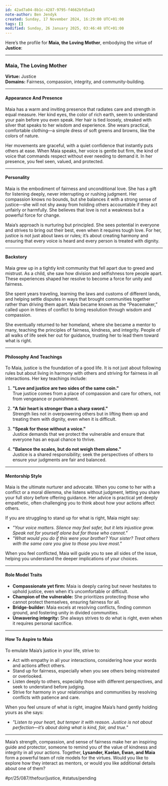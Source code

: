 ```yaml
---
id: 42ad7a04-8b1c-4287-9795-f4662bfd5a43
note-author: Ben Jendyk
created: Sunday, 17 November 2024, 16:29:00 UTC+01:00
tags: []
modified: Sunday, 26 January 2025, 03:46:48 UTC+01:00
---
```


Here’s the profile for **Maia, the Loving Mother**, embodying the virtue of **Justice**:

---

### **Maia, The Loving Mother**

**Virtue:** Justice  
**Domains:** Fairness, compassion, integrity, and community-building.

---

#### **Appearance And Presence**

Maia has a warm and inviting presence that radiates care and strength in equal measure. Her kind eyes, the color of rich earth, seem to understand your pain before you even speak. Her hair is tied loosely, streaked with silver that speaks to her wisdom and experience. She wears practical, comfortable clothing—a simple dress of soft greens and browns, like the colors of nature.

Her movements are graceful, with a quiet confidence that instantly puts others at ease. When Maia speaks, her voice is gentle but firm, the kind of voice that commands respect without ever needing to demand it. In her presence, you feel seen, valued, and protected.

---

#### **Personality**

Maia is the embodiment of fairness and unconditional love. She has a gift for listening deeply, never interrupting or rushing judgment. Her compassion knows no bounds, but she balances it with a strong sense of justice—she will not shy away from holding others accountable if they act unfairly or harmfully. She believes that love is not a weakness but a powerful force for change.

Maia’s approach is nurturing but principled. She sees potential in everyone and strives to bring out their best, even when it requires tough love. For her, justice is not just about laws or rules; it’s about creating harmony and ensuring that every voice is heard and every person is treated with dignity.

---

#### **Backstory**

Maia grew up in a tightly knit community that fell apart due to greed and mistrust. As a child, she saw how division and selfishness tore people apart. These experiences shaped her resolve to become a force for unity and fairness. 

She spent years traveling, learning the laws and customs of different lands, and helping settle disputes in ways that brought communities together rather than driving them apart. Maia became known as the “Peacemaker,” called upon in times of conflict to bring resolution through wisdom and compassion.

She eventually returned to her homeland, where she became a mentor to many, teaching the principles of fairness, kindness, and integrity. People of all walks of life seek her out for guidance, trusting her to lead them toward what is right.

---

#### **Philosophy And Teachings**

To Maia, justice is the foundation of a good life. It is not just about following rules but about living in harmony with others and striving for fairness in all interactions. Her key teachings include:

1. **"Love and justice are two sides of the same coin."**  
	True justice comes from a place of compassion and care for others, not from vengeance or punishment.

2. **"A fair heart is stronger than a sharp sword."**  
	Strength lies not in overpowering others but in lifting them up and treating them with dignity, even when it is difficult.

3. **"Speak for those without a voice."**  
	Justice demands that we protect the vulnerable and ensure that everyone has an equal chance to thrive.

4. **"Balance the scales, but do not weigh them alone."**  
	Justice is a shared responsibility; seek the perspectives of others to ensure your judgments are fair and balanced.

---

#### **Mentorship Style**

Maia is the ultimate nurturer and advocate. When you come to her with a conflict or a moral dilemma, she listens without judgment, letting you share your full story before offering guidance. Her advice is practical yet deeply empathetic, often challenging you to think about how your actions affect others.

If you are struggling to stand up for what is right, Maia might say:
- *"Your voice matters. Silence may feel safer, but it lets injustice grow. Speak not for yourself alone but for those who cannot."*
- *"What would you do if this were your brother? Your sister? Treat others with the same care you give to those you love most."*

When you feel conflicted, Maia will guide you to see all sides of the issue, helping you understand the deeper implications of your choices.

---

#### **Role Model Traits**

- **Compassionate yet firm:** Maia is deeply caring but never hesitates to uphold justice, even when it’s uncomfortable or difficult.
- **Champion of the vulnerable:** She prioritizes protecting those who cannot protect themselves, ensuring fairness for all.
- **Bridge-builder:** Maia excels at resolving conflicts, finding common ground, and fostering unity in divided communities.
- **Unwavering integrity:** She always strives to do what is right, even when it requires personal sacrifice.

---

#### **How To Aspire to Maia**

To emulate Maia’s justice in your life, strive to:
- Act with empathy in all your interactions, considering how your words and actions affect others.
- Stand up for fairness, especially when you see others being mistreated or overlooked.
- Listen deeply to others, especially those with different perspectives, and seek to understand before judging.
- Strive for harmony in your relationships and communities by resolving conflicts with patience and care.

When you feel unsure of what is right, imagine Maia’s hand gently holding yours as she says:
- *"Listen to your heart, but temper it with reason. Justice is not about perfection—it’s about doing what is kind, fair, and true."*

---

Maia’s strength, compassion, and sense of fairness make her an inspiring guide and protector, someone to remind you of the value of kindness and integrity in all your actions. Together, **Lysander, Kaelan, Ewan, and Maia** form a powerful team of role models for the virtues. Would you like to explore how they interact as mentors, or would you like additional details about one of them?


#pr/25/087/thefour/justice, #status/pending